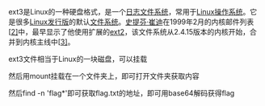 ext3是Linux的一种硬盘格式，是一个[日志文件系统](https://zh.wikipedia.org/wiki/日志文件系统)，常用于[Linux操作系统](https://zh.wikipedia.org/wiki/Linux操作系统)。它是很多[Linux发行版](https://zh.wikipedia.org/wiki/Linux发行版)的默认[文件系统](https://zh.wikipedia.org/wiki/文件系统)。[史提芬·崔迪](https://zh.wikipedia.org/wiki/史提芬·崔迪)在1999年2月的内核邮件列表[[2\]](https://zh.wikipedia.org/zh-hans/Ext3#cite_note-2)中，最早显示了他使用扩展的[ext2](https://zh.wikipedia.org/wiki/Ext2)，该文件系统从2.4.15版本的内核开始，合并到内核主线中[[3\]](https://zh.wikipedia.org/zh-hans/Ext3#cite_note-3)。

ext3文件相当于Linux的一块磁盘，可以挂载

然后用mount挂载在一个文件夹上，即可打开文件夹获取内容

然后find -n 'flag*'即可获取flag.txt的地址，即可用base64解码获得flag